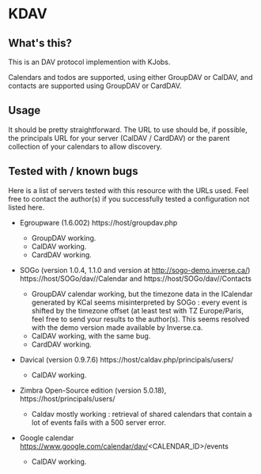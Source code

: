 # KDAV

## What's this?

This is an DAV protocol implemention with KJobs.

Calendars and todos are supported, using either GroupDAV
or CalDAV, and contacts are supported using GroupDAV or
CardDAV.


## Usage

It should be pretty straightforward. The URL to use should be, if possible,
the principals URL for your server (CalDAV / CardDAV) or the parent
collection of your calendars to allow discovery.


## Tested with / known bugs

Here is a list of servers tested with this resource with the URLs used.
Feel free to contact the author(s) if you successfully tested a configuration
not listed here.

* Egroupware (1.6.002)
  https://host/groupdav.php
  - GroupDAV working.
  - CalDAV working.
  - CardDAV working.

* SOGo (version 1.0.4, 1.1.0 and version at http://sogo-demo.inverse.ca/)
  https://host/SOGo/dav/<USER>/Calendar and https://host/SOGo/dav/<USER>/Contacts
  - GroupDAV calendar working, but the timezone data in the ICalendar
    generated by KCal seems misinterpreted by SOGo : every event is
    shifted by the timezone offset (at least test with TZ Europe/Paris,
    feel free to send your results to the author(s). This seems resolved
    with the demo version made available by Inverse.ca.
  - CalDAV working, with the same bug.
  - CardDAV working.

* Davical (version 0.9.7.6)
  https://host/caldav.php/principals/users/<USER>
  - CalDAV working.

* Zimbra Open-Source edition (version 5.0.18),
  https://host/principals/users/<USER>
  - Caldav mostly working : retrieval of shared calendars that contain a lot
    of events fails with a 500 server error.

* Google calendar
  https://www.google.com/calendar/dav/<CALENDAR_ID>/events
  - CalDAV working.
